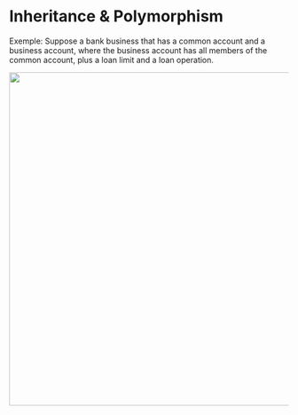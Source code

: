 # Inheritance & Polymorphism


Exemple: 
Suppose a bank business that has a common account and a business account, where the business 
account has all members of the common account, plus a loan limit and a loan operation.

  <img src="https://barberimages2.s3.amazonaws.com/gobarber+img/Inheritance-Polymorphism/Screen+Shot+2019-11-17+at+9.49.13+AM.png" height = "600" width = "700" />